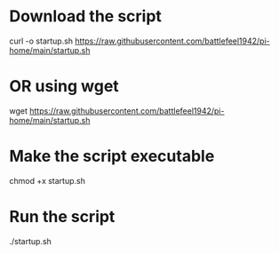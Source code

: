 # Download the script
curl -o startup.sh https://raw.githubusercontent.com/battlefeel1942/pi-home/main/startup.sh

# OR using wget
wget https://raw.githubusercontent.com/battlefeel1942/pi-home/main/startup.sh

# Make the script executable
chmod +x startup.sh

# Run the script
./startup.sh
